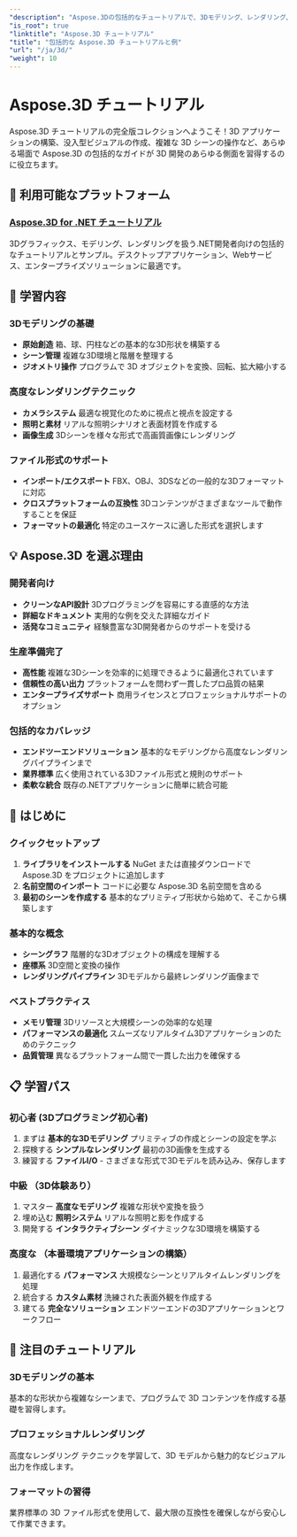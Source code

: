 ```yaml
---
"description": "Aspose.3Dの包括的なチュートリアルで、3Dモデリング、レンダリング、アニメーションをマスターしましょう。基本的なモデリングから高度なレンダリングテクニックまで、幅広く学ぶことができます。"
"is_root": true
"linktitle": "Aspose.3D チュートリアル"
"title": "包括的な Aspose.3D チュートリアルと例"
"url": "/ja/3d/"
"weight": 10
---
```


# Aspose.3D チュートリアル

Aspose.3D チュートリアルの完全版コレクションへようこそ！3D アプリケーションの構築、没入型ビジュアルの作成、複雑な 3D シーンの操作など、あらゆる場面で Aspose.3D の包括的なガイドが 3D 開発のあらゆる側面を習得するのに役立ちます。

## 🎯 利用可能なプラットフォーム

### [Aspose.3D for .NET チュートリアル](./net/)
3Dグラフィックス、モデリング、レンダリングを扱う.NET開発者向けの包括的なチュートリアルとサンプル。デスクトップアプリケーション、Webサービス、エンタープライズソリューションに最適です。

## 🚀 学習内容

### **3Dモデリングの基礎**
- **原始創造** 箱、球、円柱などの基本的な3D形状を構築する
- **シーン管理** 複雑な3D環境と階層を整理する  
- **ジオメトリ操作** プログラムで 3D オブジェクトを変換、回転、拡大縮小する

### **高度なレンダリングテクニック**
- **カメラシステム** 最適な視覚化のために視点と視点を設定する
- **照明と素材** リアルな照明シナリオと表面材質を作成する
- **画像生成** 3Dシーンを様々な形式で高画質画像にレンダリング

### **ファイル形式のサポート**
- **インポート/エクスポート** FBX、OBJ、3DSなどの一般的な3Dフォーマットに対応
- **クロスプラットフォームの互換性** 3Dコンテンツがさまざまなツールで動作することを保証
- **フォーマットの最適化** 特定のユースケースに適した形式を選択します

## 💡 Aspose.3D を選ぶ理由

### **開発者向け**
- **クリーンなAPI設計** 3Dプログラミングを容易にする直感的な方法
- **詳細なドキュメント** 実用的な例を交えた詳細なガイド
- **活発なコミュニティ** 経験豊富な3D開発者からのサポートを受ける

### **生産準備完了**
- **高性能** 複雑な3Dシーンを効率的に処理できるように最適化されています
- **信頼性の高い出力** プラットフォームを問わず一貫したプロ品質の結果
- **エンタープライズサポート** 商用ライセンスとプロフェッショナルサポートのオプション

### **包括的なカバレッジ**
- **エンドツーエンドソリューション** 基本的なモデリングから高度なレンダリングパイプラインまで
- **業界標準** 広く使用されている3Dファイル形式と規則のサポート
- **柔軟な統合** 既存の.NETアプリケーションに簡単に統合可能

## 🔧 はじめに

### **クイックセットアップ**
1. **ライブラリをインストールする** NuGet または直接ダウンロードで Aspose.3D をプロジェクトに追加します
2. **名前空間のインポート** コードに必要な Aspose.3D 名前空間を含める
3. **最初のシーンを作成する** 基本的なプリミティブ形状から始めて、そこから構築します

### **基本的な概念**
- **シーングラフ** 階層的な3Dオブジェクトの構成を理解する
- **座標系** 3D空間と変換の操作
- **レンダリングパイプライン** 3Dモデルから最終レンダリング画像まで

### **ベストプラクティス**
- **メモリ管理** 3Dリソースと大規模シーンの効率的な処理
- **パフォーマンスの最適化** スムーズなリアルタイム3Dアプリケーションのためのテクニック
- **品質管理** 異なるプラットフォーム間で一貫した出力を確保する

## 📋 学習パス

### **初心者** (3Dプログラミング初心者)
1. まずは **基本的な3Dモデリング** プリミティブの作成とシーンの設定を学ぶ
2. 探検する **シンプルなレンダリング** 最初の3D画像を生成する
3. 練習する **ファイルI/O** - さまざまな形式で3Dモデルを読み込み、保存します

### **中級** （3D体験あり）
1. マスター **高度なモデリング** 複雑な形状や変換を扱う
2. 埋め込む **照明システム** リアルな照明と影を作成する
3. 開発する **インタラクティブシーン** ダイナミックな3D環境を構築する

### **高度な** （本番環境アプリケーションの構築）
1. 最適化する **パフォーマンス** 大規模なシーンとリアルタイムレンダリングを処理
2. 統合する **カスタム素材** 洗練された表面外観を作成する
3. 建てる **完全なソリューション** エンドツーエンドの3Dアプリケーションとワークフロー

## 🌟 注目のチュートリアル

### **3Dモデリングの基本**
基本的な形状から複雑なシーンまで、プログラムで 3D コンテンツを作成する基礎を習得します。

### **プロフェッショナルレンダリング**
高度なレンダリング テクニックを学習して、3D モデルから魅力的なビジュアル出力を作成します。

### **フォーマットの習得**
業界標準の 3D ファイル形式を使用して、最大限の互換性を確保しながら安心して作業できます。